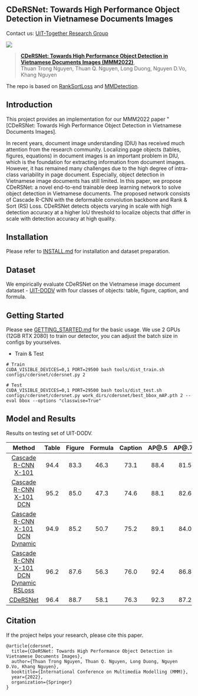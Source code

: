 ## CDeRSNet: Towards High Performance Object Detection in Vietnamese Documents Images

Contact us: [UIT-Together Research Group](https://uit-together.github.io/)


![](docs/imgs/network.png)

> **[CDeRSNet: Towards High Performance Object Detection in Vietnamese Documents Images (MMM2022)](https://openaccess.thecvf.com/content/CVPR2021/papers/Han_ReDet_A_Rotation-Equivariant_Detector_for_Aerial_Object_Detection_CVPR_2021_paper.pdf)**,            
> Thuan Trong Nguyen, Thuan Q. Nguyen, Long Duong, Nguyen D.Vo, Khang Nguyen        
<!-- > arXiv preprint ([arXiv:2103.07733](https://arxiv.org/pdf/2103.07733.pdf)) / CVPR [Open access](https://openaccess.thecvf.com/content/CVPR2021/papers/Han_ReDet_A_Rotation-Equivariant_Detector_for_Aerial_Object_Detection_CVPR_2021_paper.pdf). -->

The repo is based on [RankSortLoss](https://github.com/kemaloksuz/RankSortLoss) and [MMDetection](https://github.com/open-mmlab/mmdetection).



## Introduction

This project provides an implementation for our MMM2022 paper "[CDeRSNet: Towards High Performance Object Detection in Vietnamese Documents Images].

In recent years, document image understanding (DIU) has received much attention from the research community. Localizing page objects (tables, figures, equations) in document images is an important problem in DIU, which is the foundation for extracting information from document images. However, it has remained many challenges due to the high degree of intra-class variability in page document. Especially, object detection in Vietnamese image documents has still limited. In this paper, we propose CDeRSNet: a novel end-to-end trainable deep learning network to solve object detection in Vietnamese documents.  The proposed network consists of Cascade R-CNN with the deformable convolution backbone and Rank & Sort (RS) Loss.  CDeRSNet detects objects varying in scale with high detection accuracy at a higher IoU threshold to localize objects that differ in scale with detection accuracy at high quality. 

## Installation
Please refer to [INSTALL.md](INSTALL.md) for installation and dataset preparation.

## Dataset
We empirically evaluate CDeRSNet on the Vietnamese image document dataset - [UIT-DODV](https://github.com/nguyenvd-uit/uit-together-dataset/blob/main/UIT-DODV.md)  with four classes of objects: table, figure, caption, and formula.


## Getting Started
Please see [GETTING_STARTED.md]([docs/install.md]
(https://github.com/open-mmlab/mmdetection/blob/master/docs/get_started.md)) for the basic usage.
We use 2 GPUs (12GB RTX 2080) to train our detector, you can adjust the batch size in configs by yourselves.
* Train & Test
```shell
# Train
CUDA_VISIBLE_DEVICES=0,1 PORT=29500 bash tools/dist_train.sh configs/cdersnet/cdersnet.py 2

# Test
CUDA_VISIBLE_DEVICES=0,1 PORT=29500 bash tools/dist_test.sh configs/cdersnet/cdersnet.py work_dirs/cdersnet/best_bbox_mAP.pth 2 --eval bbox --options "classwise=True"
```

## Model and Results
Results on testing set of UIT-DODV.

| Method | Table | Figure | Formula| Caption| AP@.5 | AP@.75 |mAP |
| :----: | :------: | :-----: | :---------: | :--------------: | :------: | :------: | :------: |
| [Cascade R-CNN X-101](configs/opanas/faster_rcnn_r50_opa_fpn_112_sml1_coco.py) | 94.4 |  83.3  | 46.3 | 73.1| 88.4 | 81.5 | 74.3 |
| [Cascade R-CNN X-101 DCN](configs/opanas/cascade_rcnn_2r101_dcn_opa_fpn_160_2x_ms_coco.py) | 95.2 |  85.0  | 47.3 | 74.6| 88.1 | 82.6 | 75.5 |
| [Cascade R-CNN X-101 DCN Dynamic](configs/opanas/cascade_rcnn_2r101_dcn_opa_fpn_160_2x_ms_coco.py) | 94.9 |  85.2  | 50.7 | 75.2| 89.1 | 84.0 | 76.5 |
| [Cascade R-CNN X-101 DCN Dynamic RSLoss](configs/opanas/cascade_rcnn_2r101_dcn_opa_fpn_160_2x_ms_coco.py) | 96.2 |  87.6  | 56.3 | 76.0| 92.4 | 86.8 | 79.0 |
| [CDeRSNet](configs/opanas/cascade_rcnn_2r101_dcn_opa_fpn_160_2x_ms_coco.py) | 96.4 |  88.7  | 58.1 | 76.3| 92.3 | 87.2 | 79.9 |



## Citation

If the project helps your research, please cite this paper.

```
@article{cdersnet,
  title={CDeRSNet: Towards High Performance Object Detection in Vietnamese Documents Images},
  author={Thuan Trong Nguyen, Thuan Q. Nguyen, Long Duong, Nguyen D.Vo, Khang Nguyen},
  booktitle={International Conference on Multimedia Modelling (MMM)},
  year={2022},
  organization={Springer}
}
```




